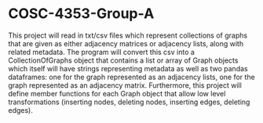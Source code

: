# COSC-4353-Group-A
This project will read in txt/csv files which represent collections of graphs that are given as either adjacency matrices or adjacency lists, along with related metadata. The program will convert this csv into a CollectionOfGraphs object that contains a list or array of Graph objects which itself will have strings representing metadata as well as two pandas dataframes: one for the graph represented as an adjacency lists, one for the graph represented as an adjacency matrix. Furthermore, this project will define member functions for each Graph object that allow low level transformations (inserting nodes, deleting nodes, inserting edges, deleting edges).
